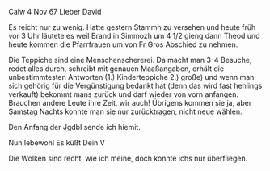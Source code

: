  Calw 4 Nov 67
Lieber David

Es reicht nur zu wenig. Hatte gestern Stammh zu versehen und heute früh vor 3 Uhr läutete es weil Brand in Simmozh um 4 1/2 gieng dann Theod und heute kommen die Pfarrfrauen um von Fr Gros Abschied zu nehmen.

Die Teppiche sind eine Menschenschererei. Da macht man 3-4 Besuche, redet alles durch, schreibt mit genauen Maaßangaben, erhält die unbestimmtesten Antworten (1.) Kinderteppiche 2.) große) und wenn man sich gehörig für die Vergünstigung bedankt hat (denn das wird fast hehlings verkauft) bekommt mans zurück und darf wieder von vorn anfangen. Brauchen andere Leute ihre Zeit, wir auch! Übrigens kommen sie ja, aber Samstag Nachts konnte man sie nur zurücktragen, nicht neue wählen.

Den Anfang der Jgdbl sende ich hiemit.

 Nun lebewohl
 Es küßt Dein V

Die Wolken sind recht, wie ich meine, doch konnte ichs nur überfliegen. 